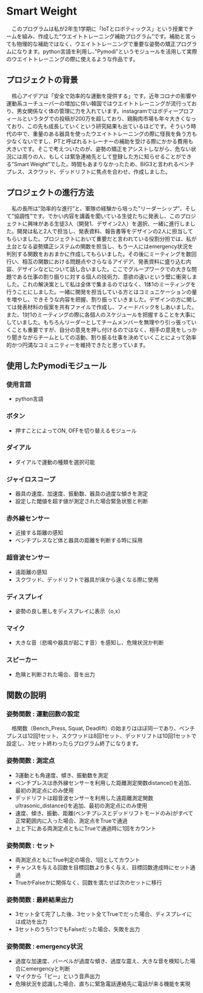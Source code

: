 # Smart Weight
　このプログラムは私が2年生1学期に「IoTとロボティックス」という授業でチームを組み、作成した”ウエイトトレーニング補助プログラム”です。補助と言っても物理的な補助ではなく、ウエイトトレーニングで重要な姿勢の矯正プログラムになります。python言語を利用し、”Pymodi”というモジュールを活用して実際のウエイトトレーニングの際に使えるような作品です。
## プロジェクトの背景
　核心アイデアは「安全で効率的な運動を提供する」です。近年コロナの影響や運動系ユーチューバーの増加に伴い韓国ではウエイトトレーニングが流行っており、男女関係なく体の管理に力を入れています。instagramではボディープロフィールというタグでの投稿が200万を超しており、鶏胸肉市場も年々大きくなっており、この先も成長していくという研究結果も出ているほどです。そういう時代の中で、重量のある器具を使ったウエイトトレーニングの際に怪我を負う方も少なくないですし、PTと呼ばれるトレーナーの補助を受ける際にかかる費用も大きいです。そこで考えついたのが、姿勢の矯正をアシストしながら、危ない状況には周りの人、もしくは緊急連絡先として登録した方に知らせることができる”Smart Weight”でした。時間もあまりなかったため、BIG3と言われるベンチプレス、スクワッド、デッドリフトに焦点を合わせ、作成しました。

## プロジェクトの進行方法
 　私の長所は”効率的な進行”と、軍隊の経験から培った”リーダーシップ”、そして”協調性”です。でかい内容を講義を聞いている生徒たちに発表し、このプロジェクトに興味がある生徒3人（開発1、デザイン2人）を選択、一緒に進行しました。開発は私と2人で担当し、発表資料、報告書等をデザインの2人に担当してもらいました。プロジェクトにおいて重要だと言われている役割分担では、私が土台となる姿勢矯正システムの関数を担当し、もう一人にはemergency状況を判別する関数をおおまかに作成してもらいました。その後にミーティングを数回行い、相互の関数における問題点やさらなるアイデア、発表資料に盛り込む内容、デザインなどについて話し合いました。ここでグループワークでの大きな問題である仕事の割り振りに対する個人の技術力、意欲の違いという壁に衝突しました。これの解決案として私は全体で集まるのではなく、1体1のミーティングを行うことにしました。一緒に開発を担当している方とはコミュニケーションの量を増やし、できそうな内容を把握、割り振っていきました。デザインの方に関しては発表材料の仮案を共有ファイルで作成し、フィードバックをしあいました。また、1対1のミーティングの際に各個人のスケジュールを把握することを大事にしていました。もちろんリーダーとしてチームメンバーを無理やり引っ張っていくことも重要ですが、自分の意見を押し付けるのではなく、相手の意見をしっかり聞きながらチームとしての活動、割り振る仕事を決めていくことによって効率的かつ円満なコミュニティーを維持できたと思っています。

## 使用したPymodiモジュール
  ### 使用言語
  - python言語
  ### ボタン
  - 押すことによってON, OFFを切り替えるモジュール 
  ### ダイアル
  - ダイアルで運動の種類を選択可能
  ### ジャイロスコープ
  - 器具の速度、加速度、振動数、器具の過度な傾きを測定
  - 設定した閾値を超す値が測定された場合緊急状態と判断
  ### 赤外線センサー
  - 近接する距離の感知
  - ベンチプレスなど体と器具の距離を判断する時に採用
  ### 超音波センサー
  - 遠距離の感知
  - スクワッド、デッドリフトで器具が床から遠くなる際に使用
  ### ディスプレイ
  - 姿勢の良し悪しをディスプレイに表示（o,x）
  ### マイク
  - 大きな音（悲鳴や器具が起こす音）を感知し、危険状況か判断
  ### スピーカー
  - 危険と判断された場合、音を出力

## 関数の説明
  ### 姿勢関数 : 運動回数の設定
  　格関数（Bench_Press, Squat, Deadlift）の始まりはほぼ同一であり、ベンチプレスは12回1セット、スクワッドは8回1セット、デッドリフトは10回1セットで設定し、3セット終わったらプログラム終了になります。
  ### 姿勢関数 : 測定点
  - 3運動とも角速度、傾き、振動数を測定
  - ベンチプレスは赤外線センサーを利用した距離測定関数distance()を追加、最初の測定点にのみ使用
  - デッドリフトは超音波センサーを利用した遠距離測定関数ultrasonic_distance()を追加、最初の測定点にのみ使用
  - 速度、傾き、振動、距離(ベンチプレスとデッドリフトモードのみ)がすべて正常範囲内に入った場合、測定点をTrueで通過
  - 上と下にある両測定点ともにTrueで通過時に1回をカウント
  ### 姿勢関数 : セット
  - 両測定点ともにTrue判定の場合、1回としてカウント
  - チャンスを与える回数を目標回数より多く与え、目標回数達成時にセット通過
  - TrueかFalseかに関係なく、回数を満たせば次のセットに移行
   ### 姿勢関数 : 最終結果出力
   - 3セット全て完了した後、3セット全てTrueでだった場合、ディスプレイには成功を出力
   - 3セットのうち1つでもFalseだった場合、失敗を出力
   ### 姿勢関数 : emergency状況
   - 過度な加速度、バーベルが過度な傾き、過度な震え、大きな音を検知した場合にemergencyと判断
   - マイクから「ピー」という音声出力
   - 危険状況を認識した場合、直ちに緊急電話連絡先に電話が来る機能を実現

